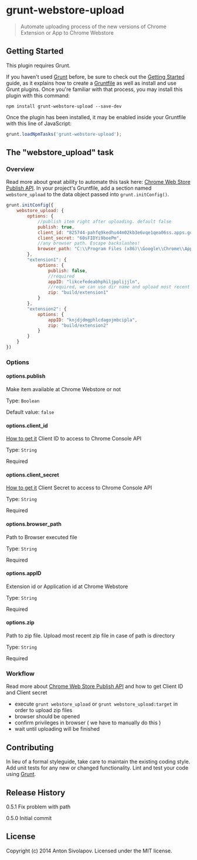 # grunt-webstore-upload

> Automate uploading process of the new versions of Chrome Extension or App to Chrome Webstore

## Getting Started
This plugin requires Grunt.

If you haven't used [Grunt](http://gruntjs.com/) before, be sure to check out the [Getting Started](http://gruntjs.com/getting-started) guide, as it explains how to create a [Gruntfile](http://gruntjs.com/sample-gruntfile) as well as install and use Grunt plugins. Once you're familiar with that process, you may install this plugin with this command:

```shell
npm install grunt-webstore-upload --save-dev
```

Once the plugin has been installed, it may be enabled inside your Gruntfile with this line of JavaScript:

```js
grunt.loadNpmTasks('grunt-webstore-upload');
```

## The "webstore_upload" task

### Overview
Read more about great ability to automate this task here: [Chrome Web Store Publish API](http://developer.chrome.com/webstore/using_webstore_api).
In your project's Gruntfile, add a section named `webstore_upload` to the data object passed into `grunt.initConfig()`.

```js
grunt.initConfig({
    webstore_upload: {
        options: {
            //publish item right after uploading. default false
            publish: true,
            client_id: "825744-pahfq9kedhu44m02kb3e6vqe1qea06ss.apps.googleusercontent.com",
            client_secret: "60sFIDYi9boePm",
            //any browser path. Escape backslashes!
            browser_path: "C:\\Program Files (x86)\\Google\\Chrome\\Application\\chrome.exe"
        },
        "extension1": {
            options: {
                publish: false,
                //required
                appID: "likcefedeabhphiljpplijjln",
                //required, we can use dir name and upload most recent zip file
                zip: "build/extension1"
            }
        },
        "extension2": {
            options: {
                appID: "knjdjdmgphlcdagojmbcipla",
                zip: "build/extension2"
            }
        }
    }
})
```

### Options

#### options.publish
Make item available at Chrome Webstore or not

Type: `Boolean`

Default value: `false`

#### options.client_id
[How to get it](http://developer.chrome.com/webstore/using_webstore_api#beforeyoubegin)
Client ID to access to Chrome Console API

Type: `String`

Required

#### options.client_secret
[How to get it](http://developer.chrome.com/webstore/using_webstore_api#beforeyoubegin)
Client Secret to access to Chrome Console API

Type: `String`

Required

#### options.browser_path
Path to Browser executed file

Type: `String`

Required

#### options.appID
Extension id or Application id at Chrome Webstore

Type: `String`

Required

#### options.zip
Path to zip file. Upload most recent zip file in case of path is directory

Type: `String`

Required

### Workflow
Read more about [Chrome Web Store Publish API](http://developer.chrome.com/webstore/using_webstore_api) and how to get Client ID and Client secret
+ execute `grunt webstore_upload` or `grunt webstore_upload:target` in order to upload zip files
+ browser should be opened
+ confirm privileges in browser ( we have to manually do this )
+ wait until uploading will be finished




## Contributing
In lieu of a formal styleguide, take care to maintain the existing coding style. Add unit tests for any new or changed functionality. Lint and test your code using [Grunt](http://gruntjs.com/).

## Release History
0.5.1 Fix problem with path

0.5.0 Initial commit

## License
Copyright (c) 2014 Anton Sivolapov. Licensed under the MIT license.
